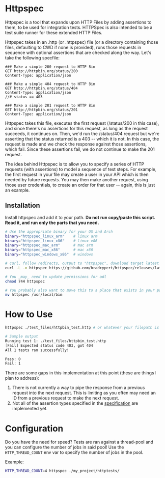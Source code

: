 # Httpspec

Httpspec is a tool that expands upon HTTP Files by adding assertions to them, to be used for integration tests. HTTPSpec is also intended
to be a test suite runner for these extended HTTP Files.

Httpspec takes in an .http (or .httpspec) file (or a directory containing those files, defaulting to CWD if none is provided), runs those requests in sequence with optional assertions that are checked along the way. Let's take the following specfile:

```
### Make a simple 200 request to HTTP Bin
GET http://httpbin.org/status/200
Content-Type: application/json

### Make a simple 404 request to HTTP Bin
GET http://httpbin.org/status/404
Content-Type: application/json
//# status == 403

### Make a simple 201 request to HTTP Bin
GET http://httpbin.org/status/201
Content-Type: application/json
```

Httpspec takes this file, executes the first request (/status/200 in this case), and since there's no assertions for this request, as long as the request succeeds, it continues on. Then, we'd run the /status/404 request but we're asserting that the status returned is a 403 -- which it is not. In this case, the request is made and we check the response against those assertions, which fail. Since these assertions fail, we do not continue to make the 201 request.

The idea behind Httpspec is to allow you to specify a series of HTTP requests (with assertions) to model a sequence of test steps. For example, the first request in your file may create a user in your API which is then needed by future requests. You may then make another request, using those user credentials, to create an order for that user -- again, this is just an example.

## Installation

Install httpspec and add it to your path. **Do not run copy/paste this script. Read it, and run only the parts that you need.**

```bash
# Use the appropriate binary for your OS and Arch
binary="httpspec_linux_arm"    # linux arm
binary="httpspec_linux_x86"    # linux x86
binary="httpspec_mac_arm"      # mac arm 
binary="httpspec_mac_x86"      # mac x86
binary="httpspec_windows_x86"  # windows

# curl, follow redirects, output to "httpspec", download target latest release
curl -L -o httpspec https://github.com/bradcypert/httpspec/releases/latest/download/$binary

# You _may_ need to update permissions for adl
chmod 744 httpspec

# You probably also want to move this to a place that exists in your path
mv httpspec /usr/local/bin
```

# How to Use

```bash
httpspec ./test_files/httpbin_test.http # or whatever your filepath is to your .http or .httpspec file

# Sample output
Running test 1: ./test_files/httpbin_test.http
[Fail] Expected status code 403, got 404
All 1 tests ran successfully!

Pass: 0
Fail: 1
```

There are some gaps in this implementation at this point (these are things I plan to address):

1. There is not currently a way to pipe the response from a previous request into the next request. This is limiting as you often may need an ID from a previous request to make the next request.
2. Not all of the assertion types specified in the [specification](./HTTPSpec.md) are implemented yet.

# Configuration

Do you have the need for speed? Tests are ran against a thread-pool and you can configure the number of jobs in said pool! Use the `HTTP_THREAD_COUNT` env var to specify the number of jobs in the pool.

Example:
```bash
HTTP_THREAD_COUNT=4 httpspec ./my_project/httptests/
```